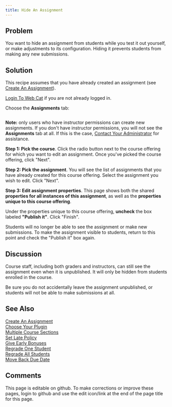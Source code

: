 ```yaml
---
title: Hide An Assignment
---
```

## Problem 

You want to hide an assignment from students while you test it out
yourself, or make adjustments to its configuration.  Hiding it
prevents students from making any new submissions.

## Solution 

This recipe assumes that you have already created an assignment (see
[Create An Assignment](CreateAnAssignment.html)).

[Login To Web Cat](LoginToWebCat.html) if you are not already logged in.

Choose the **Assignments** tab:

<img href="img/assignments-properties-tab.png"/>

**Note:** only users who have instructor permissions can create new
assignments.  If you don't have instructor permissions, you will not see
the **Assignments** tab at all.  If this is the case,
[Contact Your Administrator](ContactYourAdministrator.html) for assistance.

**Step 1: Pick the course**.  Click the radio button next to the
course offering for which you want to edit an assignment.  Once you've
picked the course offering, click "Next".

**Step 2: Pick the assignment**.  You will see the list of
assignments that you have already created for this course offering.
Select the assignment you wish to edit.  Click "Next".

**Step 3: Edit assignment properties**.  This page shows both the
shared **properties for all instances of this assignment**, as well
as the **properties unique to this course offering**.

Under the properties unique to this course offering, **uncheck**
the box labeled **"Publish it"**.  Click "Finish".

Students will no longer be able to see the assignment or make new
submissions.  To make the assignment visible to students, return to
this point and check the "Publish it" box again.

## Discussion 

Course staff, including both graders and instructors, can still see
the assignment even when it is unpublished.  It will only be hidden
from students enrolled in the course.

Be sure you do not accidentally leave the assignment unpublished, or
students will not be able to make submissions at all.

## See Also 

[Create An Assignment](CreateAnAssignment.html) <br/>
[Choose Your Plugin](ChooseYourPlugin.html) <br/>
[Multiple Course Sections](MultipleCourseSections.html) <br/>
[Set Late Policy](SetLatePolicy.html) <br/>
[Give Early Bonuses](GiveEarlyBonuses.html) <br/>
[Regrade One Student](RegradeOneStudent.html) <br/>
[Regrade All Students](RegradeAllStudents.html) <br/>
[Move Back Due Date](MoveBackDueDate.html)

## Comments 

This page is editable on github. To make corrections or improve these
pages, login to github and use the edit icon/link at the end of the
page title for this page.
